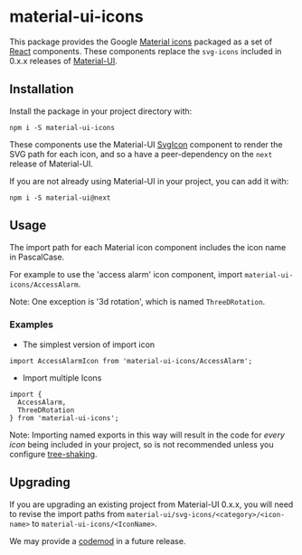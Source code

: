 # material-ui-icons

This package provides the Google [Material icons](https://material.io/icons/) packaged as a set of
[React](https://facebook.github.io/react/) components. These components replace the `svg-icons` included in
 0.x.x releases of [Material-UI](http://material-ui.com).

## Installation

Install the package in your project directory with:

```
npm i -S material-ui-icons
```

These components use the Material-UI [SvgIcon](http://material-ui.com/#/style/icons) component to
render the SVG path for each icon, and so a have a peer-dependency on the `next` release of Material-UI.

If you are not already using Material-UI in your project, you can add it with:

```
npm i -S material-ui@next
```

## Usage

The import path for each Material icon component includes the icon name in PascalCase.

For example to use the 'access alarm' icon component, import `material-ui-icons/AccessAlarm`.

Note: One exception is '3d rotation', which is named `ThreeDRotation`.

### Examples

* The simplest version of import icon
```
import AccessAlarmIcon from 'material-ui-icons/AccessAlarm';
```

* Import multiple Icons
```
import { 
  AccessAlarm, 
  ThreeDRotation
} from 'material-ui-icons';
```

Note: Importing named exports in this way will result in the code for *every icon* being included in your project, so is not recommended unless you configure [tree-shaking](https://webpack.js.org/guides/tree-shaking/). 

## Upgrading

If you are upgrading an existing project from Material-UI 0.x.x, you will need to revise the import paths 
from `material-ui/svg-icons/<category>/<icon-name>` to `material-ui-icons/<IconName>`.

We may provide a [codemod](https://github.com/facebook/codemod) in a future release.
